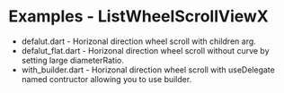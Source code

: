 # Examples - ListWheelScrollViewX

* defalut.dart - Horizonal direction wheel scroll with children arg.
* defalut_flat.dart - Horizonal direction wheel scroll without curve by setting large diameterRatio.
* with_builder.dart - Horizonal direction wheel scroll with useDelegate named contructor allowing you to use builder.
